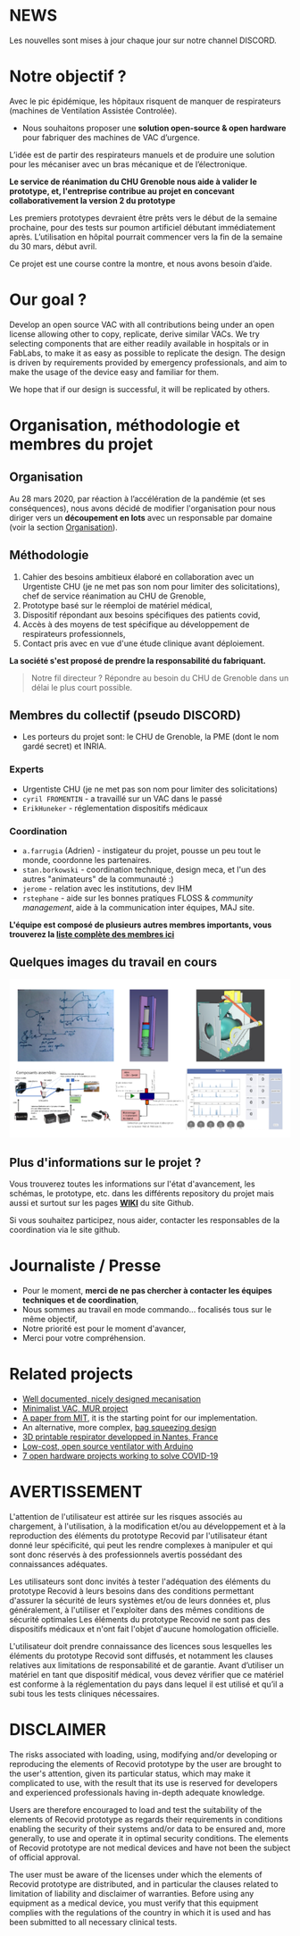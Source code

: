 # NEWS

Les nouvelles sont mises à jour chaque jour sur notre channel DISCORD.

# Notre objectif ?

Avec le pic épidémique, les hôpitaux risquent de manquer de respirateurs (machines de Ventilation Assistée Controlée).

* Nous souhaitons proposer une **solution open-source & open hardware** pour fabriquer des machines de VAC d’urgence.

L’idée est de partir des respirateurs manuels et de produire une solution pour les mécaniser avec un bras mécanique et de l’électronique.

**Le service de réanimation du CHU Grenoble nous aide à valider le prototype, et, l'entreprise <xxxx> contribue au projet en concevant collaborativement la version 2 du prototype**

Les premiers prototypes devraient être prêts vers le début de la semaine prochaine, pour des tests sur poumon artificiel débutant immédiatement après. L’utilisation en hôpital pourrait commencer vers la fin de la semaine du 30 mars, début avril.

Ce projet est une course contre la montre, et nous avons besoin d’aide.

# Our goal ?

Develop an open source VAC with all contributions being under an open license allowing other to copy, replicate, derive similar VACs. We try selecting components that are either readily available in hospitals or in FabLabs, to make it as easy as possible to replicate the design. The design is driven by requirements provided by emergency professionals, and aim to make the usage of the device easy and familiar for them.

We hope that if our design is successful, it will be replicated by others.

# Organisation, méthodologie et membres du projet

## Organisation

Au 28 mars 2020, par réaction à l’accélération de la pandémie (et ses conséquences), nous avons décidé de modifier l'organisation pour nous diriger vers un **découpement en lots** avec un responsable par domaine (voir la section [Organisation](https://github.com/Recovid/Documentation/wiki/02-Organisation)).

## Méthodologie

1. Cahier des besoins ambitieux élaboré en collaboration avec un Urgentiste CHU (je ne met pas son nom pour limiter des solicitations), chef de service réanimation au CHU de Grenoble,
2. Prototype basé sur le réemploi de matériel médical,
3. Dispositif répondant aux besoins spécifiques des patients covid,
4. Accès à des moyens de test spécifique au développement de respirateurs professionnels,
5. Contact pris avec en vue d'une étude clinique avant déploiement.

**La société <unknown> s'est proposé de prendre la responsabilité du fabriquant.**

> Notre fil directeur ? Répondre au besoin du CHU de Grenoble dans un délai le plus court possible.

## Membres du collectif (pseudo DISCORD)

- Les porteurs du projet sont: le CHU de Grenoble, la PME (dont le nom gardé secret) et INRIA.

### Experts

* Urgentiste CHU (je ne met pas son nom pour limiter des solicitations)
* ``cyril FROMENTIN`` - a travaillé sur un VAC dans le passé
* ``ErikHuneker`` - réglementation dispositifs médicaux

### Coordination

* ``a.farrugia`` (Adrien) - instigateur du projet, pousse un peu tout le monde, coordonne les partenaires.
* ``stan.borkowski`` - coordination technique, design meca, et l'un des autres "animateurs" de la communauté :)
* ``jerome`` - relation avec les institutions, dev IHM
* ``rstephane`` - aide sur les bonnes pratiques FLOSS & _community management_, aide à la communication inter équipes, MAJ site.

**L'équipe est composé de plusieurs autres membres importants, vous trouverez la [liste complète des membres ici](https://github.com/Recovid/Documentation/wiki/99-Le-collectif-et-les-partenaires)**

## Quelques images du travail en cours

![Quelques images](https://github.com/Recovid/Documentation/blob/master/images/images_travaux.png)

## Plus d'informations sur le projet ?
Vous trouverez toutes les informations sur l'état d'avancement, les schémas, le prototype, etc. dans les différents repository du projet mais aussi et surtout sur les pages **[WIKI](https://github.com/Recovid/Documentation/wiki)** du site Github.

Si vous souhaitez participez, nous aider, contacter les responsables de la coordination via le site github.

# Journaliste / Presse

* Pour le moment, **merci de ne pas chercher à contacter les équipes techniques et de coordination**,
* Nous sommes au travail en mode commando... focalisés tous sur le même objectif,
* Notre priorité est pour le moment d'avancer,
* Merci pour votre compréhension.

# Related projects

* [Well documented, nicely designed mecanisation](https://e-vent.mit.edu)
* [Minimalist VAC, MUR project](https://www.mur-project.org)
* [A paper from MIT](https://web.mit.edu/2.75/projects/DMD_2010_Al_Husseini.pdf), it is the starting point for our implementation.
* An alternative, more complex, [bag squeezing design](https://techcrunch.com/2020/03/19/open-source-project-spins-up-3d-printed-ventilator-validation-prototype-in-just-one-week/)
* [3D printable respirator developped in Nantes, France](https://github.com/covid-response-projects)
* [Low-cost, open source ventilator with Arduino](https://blog.arduino.cc/2020/03/17/designing-a-low-cost-open-source-ventilator-with-arduino/)
* [7 open hardware projects working to solve COVID-19](https://opensource.com/article/20/3/open-hardware-covid19)

# AVERTISSEMENT
L'attention de l'utilisateur est attirée sur les risques associés au chargement, à l'utilisation, à la modification et/ou au développement et à la reproduction des éléments du prototype Recovid par l'utilisateur étant donné leur spécificité, qui peut les rendre complexes à manipuler et qui sont donc réservés à des professionnels avertis possédant des connaissances adéquates.

Les utilisateurs sont donc invités à tester l'adéquation des éléments du prototype Recovid à leurs besoins dans des conditions permettant d'assurer la sécurité de leurs systèmes et/ou de leurs données et, plus généralement, à l'utiliser et l'exploiter dans des mêmes conditions de sécurité optimales Les éléments du prototype Recovid ne sont pas des dispositifs médicaux et n'ont fait l'objet d'aucune homologation officielle. 

L'utilisateur doit prendre connaissance des licences sous lesquelles les éléments du prototype Recovid sont diffusés, et notamment les clauses relatives aux limitations de responsabilité et de garantie. Avant d’utiliser un matériel en tant que dispositif médical, vous devez vérifier que ce matériel est conforme à la réglementation du pays dans lequel il est utilisé et qu’il a subi tous les tests cliniques nécessaires.

# DISCLAIMER
The risks associated with loading, using, modifying and/or developing or reproducing the elements of Recovid prototype by the user are brought to the user's attention, given its particular status, which may make it complicated to use, with the result that its use is reserved for developers and experienced professionals having in-depth adequate knowledge. 

Users are therefore encouraged to load and test the suitability of the elements of Recovid prototype as regards their requirements in conditions enabling the security of their systems and/or data to be ensured and, more generally, to use and operate it in optimal security conditions. The elements of Recovid prototype are not medical devices and have not been the subject of official approval. 

The user must be aware of the licenses under which the elements of Recovid prototype are distributed, and in particular the clauses related to limitation of liability and disclaimer of warranties. Before using any equipment as a medical device, you must verify that this equipment complies with the regulations of the country in which it is used and has been submitted to all necessary clinical tests.
